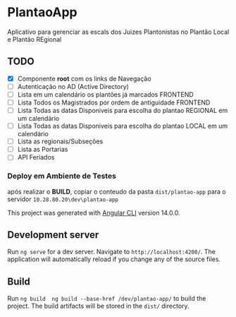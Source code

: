 # PlantaoApp

Aplicativo para gerenciar as escals dos Juizes Plantonistas no Plantão Local e Plantão REgional

## TODO

- [x] Componente **root** com os links de Navegação
- [ ] Autenticação no AD (Active Directory)
- [ ] Lista em um calendário os plantões já marcados FRONTEND
- [ ] Lista Todos os Magistrados por ordem de antiguidade FRONTEND
- [ ] Lista Todas as datas Disponiveis para escolha do plantao REGIONAL em um calendário
- [ ] Lista Todas as datas Disponiveis para escolha do plantao LOCAL em um calendário 
- [ ] Lista as regionais/Subseções
- [ ] Lista as Portarias
- [ ] API Feriados

### Deploy em Ambiente de Testes

após realizar o __BUILD__, copiar o conteudo da pasta `dist/plantao-app` para o servidor `10.28.80.20\dev\plantao-app` 

This project was generated with [Angular CLI](https://github.com/angular/angular-cli) version 14.0.0.

## Development server

Run `ng serve` for a dev server. Navigate to `http://localhost:4200/`. The application will automatically reload if you change any of the source files.

## Build

Run `ng build  ng build --base-href /dev/plantao-app/` to build the project. 
The build artifacts will be stored in the `dist/` directory.
